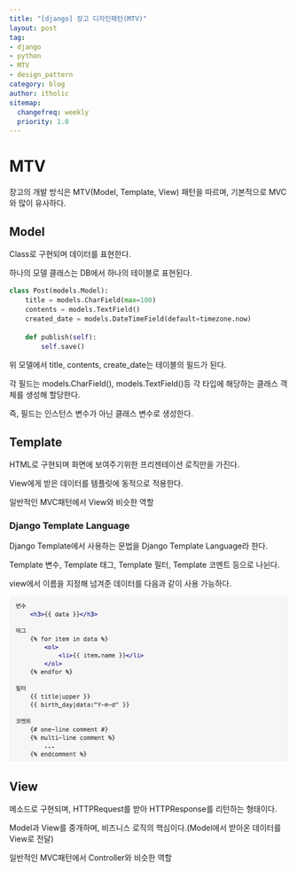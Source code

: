 ```yaml
---
title: "[django] 장고 디자인패턴(MTV)"
layout: post
tag:
- django
- python
- MTV
- design_pattern
category: blog
author: itholic
sitemap:
  changefreq: weekly
  priority: 1.0
---
```


# MTV

장고의 개발 방식은 MTV(Model, Template, View) 패턴을 따르며, 기본적으로 MVC와 많이 유사하다.


## Model

Class로 구현되며 데이터를 표현한다. 

하나의 모델 클래스는 DB에서 하나의 테이블로 표현된다.

```python
class Post(models.Model):
    title = models.CharField(max=100)
    contents = models.TextField()
    created_date = models.DateTimeField(default=timezone.now)
    
    def publish(self):
        self.save() 
```

위 모델에서 title, contents, create_date는 테이블의 필드가 된다.

각 필드는 models.CharField(), models.TextField()등 각 타입에 해당하는 클래스 객체를 생성해 할당한다. 

즉, 필드는 인스턴스 변수가 아닌 클래스 변수로 생성한다.


## Template

HTML로 구현되며 화면에 보여주기위한 프리젠테이션 로직만을 가진다. 

View에게 받은 데이터를 템플릿에 동적으로 적용한다.

일반적인 MVC패턴에서 View와 비슷한 역할


### Django Template Language

Django Template에서 사용하는 문법을 Django Template Language라 한다.

Template 변수, Template 태그, Template 필터, Template 코멘트 등으로 나뉜다.

view에서 이름을 지정해 넘겨준 데이터를 다음과 같이 사용 가능하다.

![탬플릿태그](/assets/images/2018/10/24/django_template_language.png)



## View

메소드로 구현되며, HTTPRequest를 받아 HTTPResponse를 리턴하는 형태이다. 

Model과 View를 중개하며, 비즈니스 로직의 핵심이다.(Model에서 받아온 데이터를 View로 전달)

일반적인 MVC패턴에서 Controller와 비슷한 역할



